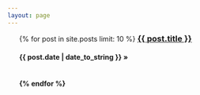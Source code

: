 ```yaml
---
layout: page
---
```


<ul class="posts">
  {% for post in site.posts limit: 10 %}
      <h3 style="display: inline"><a href="{{ BASE_PATH }}{{ post.url }}">{{ post.title }}</a></h3>
      <h4><span>{{ post.date | date_to_string }}</span> &raquo;<h4>
      <br>
  {% endfor %}
</ul>
